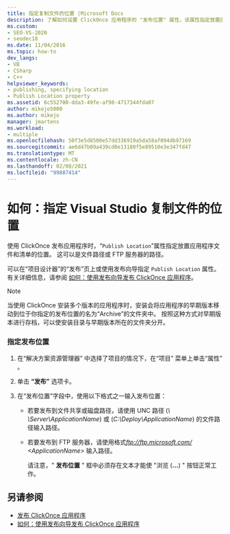 ```yaml
---
title: 指定复制文件的位置 |Microsoft Docs
description: 了解如何设置 ClickOnce 应用程序的 "发布位置" 属性，该属性指定放置应用程序文件和清单的位置。
ms.custom:
- SEO-VS-2020
- seodec18
ms.date: 11/04/2016
ms.topic: how-to
dev_langs:
- VB
- CSharp
- C++
helpviewer_keywords:
- publishing, specifying location
- Publish Location property
ms.assetid: 6c552700-dda3-49fe-af98-4717344fda07
author: mikejo5000
ms.author: mikejo
manager: jmartens
ms.workload:
- multiple
ms.openlocfilehash: 50f3e5d8500e57dd336919a5da58af094db97169
ms.sourcegitcommit: ae6d47b09a439cd0e13180f5e89510e3e347fd47
ms.translationtype: MT
ms.contentlocale: zh-CN
ms.lasthandoff: 02/08/2021
ms.locfileid: "99887414"
---
```

# <a name="how-to-specify-where-visual-studio-copies-the-files"></a>如何：指定 Visual Studio 复制文件的位置
使用 ClickOnce 发布应用程序时，“`Publish Location`”属性指定放置应用程序文件和清单的位置。 这可以是文件路径或 FTP 服务器的路径。

 可以在“项目设计器”的“发布”页上或使用发布向导指定 `Publish Location` 属性。 有关详细信息，请参阅 [如何：使用发布向导发布 ClickOnce 应用程序](../deployment/how-to-publish-a-clickonce-application-using-the-publish-wizard.md)。

> [!NOTE]
> 当使用 ClickOnce 安装多个版本的应用程序时，安装会将应用程序的早期版本移动到位于你指定的发布位置的名为“Archive”的文件夹中。 按照这种方式对早期版本进行存档，可以使安装目录与早期版本所在的文件夹分开。

### <a name="to-specify-a-publishing-location"></a>指定发布位置

1. 在“解决方案资源管理器” 中选择了项目的情况下，在“项目”  菜单上单击“属性” 。

2. 单击 **“发布”** 选项卡。

3. 在“发布位置”字段中，使用以下格式之一输入发布位置：

   - 若要发布到文件共享或磁盘路径，请使用 UNC 路径 (*\\ \Server\ApplicationName*) 或 (*C:\Deploy\ApplicationName*) 的文件路径输入路径。

   - 若要发布到 FTP 服务器，请使用格式<em>ftp://ftp.microsoft.com/ \<ApplicationName> </em>输入路径。

     请注意，" **发布位置** " 框中必须存在文本才能使 "浏览 (**...**) " 按钮正常工作。

## <a name="see-also"></a>另请参阅
- [发布 ClickOnce 应用程序](../deployment/publishing-clickonce-applications.md)
- [如何：使用发布向导发布 ClickOnce 应用程序](../deployment/how-to-publish-a-clickonce-application-using-the-publish-wizard.md)